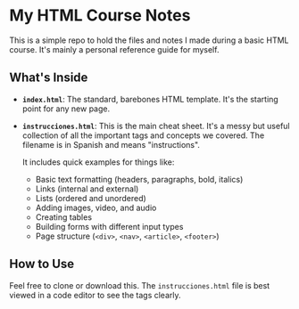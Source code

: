 # My HTML Course Notes

This is a simple repo to hold the files and notes I made during a basic HTML course. It's mainly a personal reference guide for myself.



## What's Inside

* **`index.html`**: The standard, barebones HTML template. It's the starting point for any new page.

* **`instrucciones.html`**: This is the main cheat sheet. It's a messy but useful collection of all the important tags and concepts we covered. The filename is in Spanish and means "instructions".

    It includes quick examples for things like:
    * Basic text formatting (headers, paragraphs, bold, italics)
    * Links (internal and external)
    * Lists (ordered and unordered)
    * Adding images, video, and audio
    * Creating tables
    * Building forms with different input types
    * Page structure (`<div>`, `<nav>`, `<article>`, `<footer>`)



## How to Use

Feel free to clone or download this. The `instrucciones.html` file is best viewed in a code editor to see the tags clearly.
